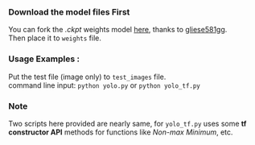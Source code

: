 ### Download the model files First
You can fork the *.ckpt* weights model [here](https://drive.google.com/file/d/0B2JbaJSrWLpza08yS2FSUnV2dlE/view?usp=sharing), thanks to [gliese581gg](https://github.com/gliese581gg/YOLO_tensorflow).   
Then place it to `weights` file.    


### Usage Examples :
Put the test file (image only) to `test_images` file.   
 command line input: `python yolo.py` or `python yolo_tf.py`    


### Note
Two scripts here provided are nearly same, for `yolo_tf.py` uses some **tf constructor API** methods for functions like *Non-max Minimum*, etc. 
